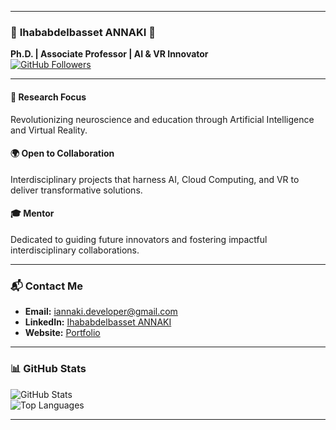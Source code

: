 
---

### 🌟 **Ihababdelbasset ANNAKI** 🌟  
**Ph.D. | Associate Professor | AI & VR Innovator**  
[![GitHub Followers](https://img.shields.io/github/followers/thefledgedhurricane?label=Follow&style=social)](https://github.com/thefledgedhurricane)

---

#### 🔬 **Research Focus**  
Revolutionizing neuroscience and education through Artificial Intelligence and Virtual Reality.  

#### 🌍 **Open to Collaboration**  
Interdisciplinary projects that harness AI, Cloud Computing, and VR to deliver transformative solutions.  

#### 🎓 **Mentor**  
Dedicated to guiding future innovators and fostering impactful interdisciplinary collaborations.

---

### **📬 Contact Me**
- **Email:** [iannaki.developer@gmail.com](mailto:iannaki.developer@gmail.com)  
- **LinkedIn:** [Ihababdelbasset ANNAKI](https://www.linkedin.com/in/ihababdelbasset-annaki/)  
- **Website:** [Portfolio](https://thefledgedhurricane.github.io/fr/)

---

### **📊 GitHub Stats**
![GitHub Stats](https://github-readme-stats.vercel.app/api?username=thefledgedhurricane&show_icons=true&locale=en)  
![Top Languages](https://github-readme-stats.vercel.app/api/top-langs?username=thefledgedhurricane&show_icons=true&locale=en&layout=compact)

---

